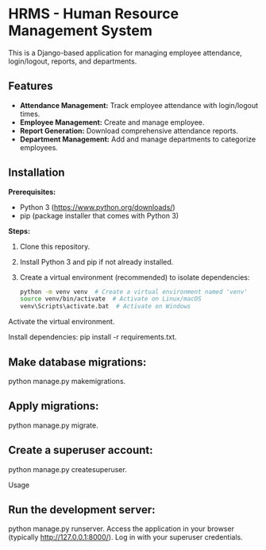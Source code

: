 # HRMS - Human Resource Management System

This is a Django-based application for managing employee attendance, login/logout, reports, and departments.

## Features

- **Attendance Management:** Track employee attendance with login/logout times.
- **Employee Management:** Create and manage employee.
- **Report Generation:** Download comprehensive attendance reports.
- **Department Management:** Add and manage departments to categorize employees.

## Installation

**Prerequisites:**

- Python 3 (https://www.python.org/downloads/)
- pip (package installer that comes with Python 3)

**Steps:**

1. Clone this repository.
2. Install Python 3 and pip if not already installed.
3. Create a virtual environment (recommended) to isolate dependencies:

   ```bash
   python -m venv venv  # Create a virtual environment named 'venv'
   source venv/bin/activate  # Activate on Linux/macOS
   venv\Scripts\activate.bat  # Activate on Windows

Activate the virtual environment.

Install dependencies: pip install -r requirements.txt.

## Make database migrations: 
python manage.py makemigrations.
## Apply migrations: 
python manage.py migrate.
## Create a superuser account: 
python manage.py createsuperuser.


Usage
## Run the development server:
python manage.py runserver.
Access the application in your browser (typically http://127.0.0.1:8000/).
Log in with your superuser credentials.
